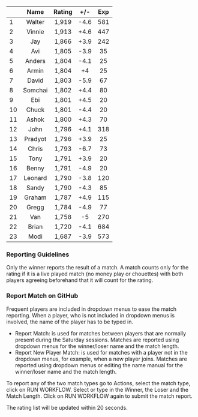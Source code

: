 | |Name|Rating|+/-|Exp|
|-|:--:|:----:|:-:|:-:|
|1|Walter|1,919|-4.6|581|
|2|Vinnie|1,913|+4.6|447|
|3|Jay|1,866|+3.9|242|
|4|Avi|1,805|-3.9|35|
|5|Anders|1,804|-4.1|25|
|6|Armin|1,804|+4|25|
|7|David|1,803|-5.9|67|
|8|Somchai|1,802|+4.4|80|
|9|Ebi|1,801|+4.5|20|
|10|Chuck|1,801|-4.4|20|
|11|Ashok|1,800|+4.3|70|
|12|John|1,796|+4.1|318|
|13|Pradyot|1,796|+3.9|25|
|14|Chris|1,793|-6.7|73|
|15|Tony|1,791|+3.9|20|
|16|Benny|1,791|-4.9|20|
|17|Leonard|1,790|-3.8|120|
|18|Sandy|1,790|-4.3|85|
|19|Graham|1,787|+4.9|115|
|20|Gregg|1,784|-4.9|77|
|21|Van|1,758|-5|270|
|22|Brian|1,720|-4.1|684|
|23|Modi|1,687|-3.9|573|


### Reporting Guidelines

Only the winner reports the result of a match.
A match counts only for the rating if it is a live played match (no money play or chouettes)
with both players agreeing beforehand that it will count for the rating.


### Report Match on GitHub

Frequent players are included in dropdown menus to ease the match reporting.
When a player, who is not included in dropdown menus is involved, the name of the player has to be typed in.

- Report Match:  is used for matches between players that are normally present during the Saturday sessions.
  Matches are reported using dropdown menus for the winner/loser name and the match length.
- Report New Player Match:  is used for matches with a player not in the dropdown menus, for example, when a new player joins.
  Matches are reported using dropdown menus or editing the name manual for the winner/loser name and the match length.

To report any of the two match types go to Actions, select the match type, click on RUN WORKFLOW.
Select or type in the Winner, the Loser and the Match Length.
Click on RUN WORKFLOW again to submit the match report.

The rating list will be updated within 20 seconds.
